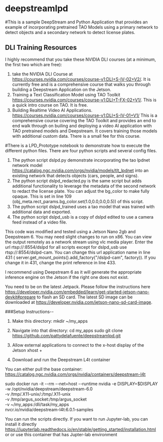 # deepstreamlpd
#This is a sample DeepStream and Python Application that provides an example of incorporating pretrained TAO Models using a primary network to detect objects and a secondary network to detect license plates.  

## DLI Training Resources
I highly recommend that you take these NVIDIA DLI courses (at a minimum, the first two which are free):
1. take the NVIDIA DLI Course at https://courses.nvidia.com/courses/course-v1:DLI+S-IV-02+V2/.  It is currently free and is a comprehensive course that walks you through building a Deepstream Application on the Jetson. 
2. Training a Text Classification Model using TAO Toolkit https://courses.nvidia.com/courses/course-v1:DLI+T-FX-02+V1/.  This is a quick intro course on TAO. It is free.
3. Building Realtime Video AI Applications. https://courses.nvidia.com/courses/course-v1:DLI+S-IV-01+V1/  This is a comprehensive course covering the TAO Toolkit and provides an end to end walk through on builing and deploying a video AI application with TAO pretrained models and Deepstream. It covers training those models with additional custom data. There is a small fee for this course. 

#There is a LPD_Prototype notebook to demonstrate how to execute the different python files. There are four python scripts and several config files.
1. The python script dslpd.py demonstrate  incorporating the tao lpdnet network model https://catalog.ngc.nvidia.com/orgs/nvidia/models/tlt_lpdnet into an existing network that detects objects (cars, people, and signs).  
2. The python script dslpd_redacted.py is the same script but adds additional functionality to leverage the metadata of the second network to redact the license plate. You can adjust the bg_color to make fully opaque. This is set in line 109 (obj_meta.rect_params.bg_color.set(1.0,0.0,0.0,0.5)) of this script.
3. The python script dslpd_trained uses a tao model that was trained with additional data and exported.  
4. The python script dslpd_usb is a copy of dslpd edited to use a camera feed instead of a video file. 

This code was modified and tested using a Jetson Nano 2gb and Deepstream 6.  You may need slight changes to run on x86. You can view the output remotely as a network stream using vlc media player. Enter the url rtsp://<use Jetson IP address>:8554/dslpd for all scripts except for dslpd_usb use rtsp://<use jetson IP>:8554/dslpd-cam. You can change this url application name in line 431 ( server.get_mount_points().add_factory("/dslpd-cam", factory)). If you change it in 431, change the print reference in line 433.  

I recommend using Deepstream 6 as it will generate the appropriate inference engine on the Jetson if the right one does not exist. 

You need to be on the latest Jetpack. Please follow the instructions here https://developer.nvidia.com/embedded/learn/get-started-jetson-nano-devkit#prepare to flash an SD card.  The latest SD image can be downloaded at https://developer.nvidia.com/jetson-nano-sd-card-image.  

###Setup Instructions--

1.  Make this directory:
    mkdir ~/my_apps

2.  Navigate into that directory:
    cd my_apps
    sudo git clone https://github.com/pattydelafuente/deepstreamlpd.git

3.  Allow external applications to connect to the x-host display of the Jetson
    xhost +

4. Download and run the Deepstream L4t container

You can either pull the base container:
https://catalog.ngc.nvidia.com/orgs/nvidia/containers/deepstream-l4t 

sudo docker run -it --rm --net=host --runtime nvidia  -e DISPLAY=$DISPLAY \
-w /opt/nvidia/deepstream/deepstream-6.0 \
-v /tmp/.X11-unix/:/tmp/.X11-unix \
-v /tmp/argus_socket:/tmp/argus_socket \
-v ~/my_apps:/dli/task/my_apps \
nvcr.io/nvidia/deepstream-l4t:6.0.1-samples

You can run the scripts directly. If you want to run Jupyter-lab, you can install it directly https://jupyterlab.readthedocs.io/en/stable/getting_started/installation.html or or use this container that has Jupter-lab environment

